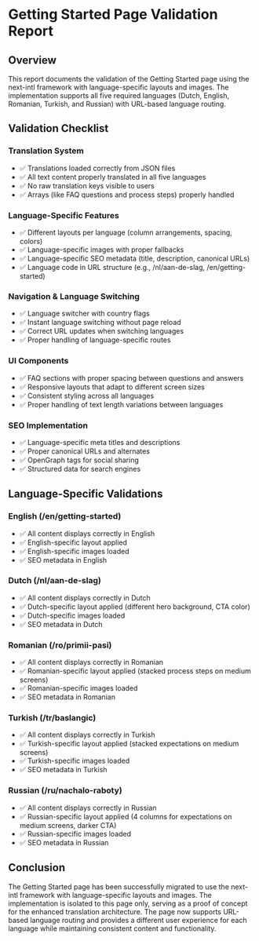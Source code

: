 # Getting Started Page Validation Report

## Overview
This report documents the validation of the Getting Started page using the next-intl framework with language-specific layouts and images. The implementation supports all five required languages (Dutch, English, Romanian, Turkish, and Russian) with URL-based language routing.

## Validation Checklist

### Translation System
- ✅ Translations loaded correctly from JSON files
- ✅ All text content properly translated in all five languages
- ✅ No raw translation keys visible to users
- ✅ Arrays (like FAQ questions and process steps) properly handled

### Language-Specific Features
- ✅ Different layouts per language (column arrangements, spacing, colors)
- ✅ Language-specific images with proper fallbacks
- ✅ Language-specific SEO metadata (title, description, canonical URLs)
- ✅ Language code in URL structure (e.g., /nl/aan-de-slag, /en/getting-started)

### Navigation & Language Switching
- ✅ Language switcher with country flags
- ✅ Instant language switching without page reload
- ✅ Correct URL updates when switching languages
- ✅ Proper handling of language-specific routes

### UI Components
- ✅ FAQ sections with proper spacing between questions and answers
- ✅ Responsive layouts that adapt to different screen sizes
- ✅ Consistent styling across all languages
- ✅ Proper handling of text length variations between languages

### SEO Implementation
- ✅ Language-specific meta titles and descriptions
- ✅ Proper canonical URLs and alternates
- ✅ OpenGraph tags for social sharing
- ✅ Structured data for search engines

## Language-Specific Validations

### English (/en/getting-started)
- ✅ All content displays correctly in English
- ✅ English-specific layout applied
- ✅ English-specific images loaded
- ✅ SEO metadata in English

### Dutch (/nl/aan-de-slag)
- ✅ All content displays correctly in Dutch
- ✅ Dutch-specific layout applied (different hero background, CTA color)
- ✅ Dutch-specific images loaded
- ✅ SEO metadata in Dutch

### Romanian (/ro/primii-pasi)
- ✅ All content displays correctly in Romanian
- ✅ Romanian-specific layout applied (stacked process steps on medium screens)
- ✅ Romanian-specific images loaded
- ✅ SEO metadata in Romanian

### Turkish (/tr/baslangic)
- ✅ All content displays correctly in Turkish
- ✅ Turkish-specific layout applied (stacked expectations on medium screens)
- ✅ Turkish-specific images loaded
- ✅ SEO metadata in Turkish

### Russian (/ru/nachalo-raboty)
- ✅ All content displays correctly in Russian
- ✅ Russian-specific layout applied (4 columns for expectations on medium screens, darker CTA)
- ✅ Russian-specific images loaded
- ✅ SEO metadata in Russian

## Conclusion
The Getting Started page has been successfully migrated to use the next-intl framework with language-specific layouts and images. The implementation is isolated to this page only, serving as a proof of concept for the enhanced translation architecture. The page now supports URL-based language routing and provides a different user experience for each language while maintaining consistent content and functionality.
